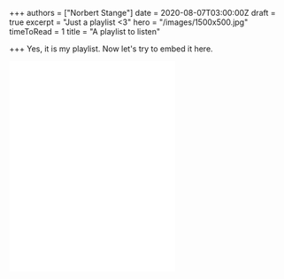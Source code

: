 +++
authors = ["Norbert Stange"]
date = 2020-08-07T03:00:00Z
draft = true
excerpt = "Just a playlist <3"
hero = "/images/1500x500.jpg"
timeToRead = 1
title = "A playlist to listen"

+++
Yes, it is my playlist. Now let's try to embed it here.

<iframe src="[https://open.spotify.com/embed/playlist/4OCU1qKA0tkrjtkEPI5Iio](https://open.spotify.com/embed/playlist/4OCU1qKA0tkrjtkEPI5Iio "https://open.spotify.com/embed/playlist/4OCU1qKA0tkrjtkEPI5Iio")" width="300" height="380" frameborder="0" allowtransparency="true" allow="encrypted-media"></iframe>
